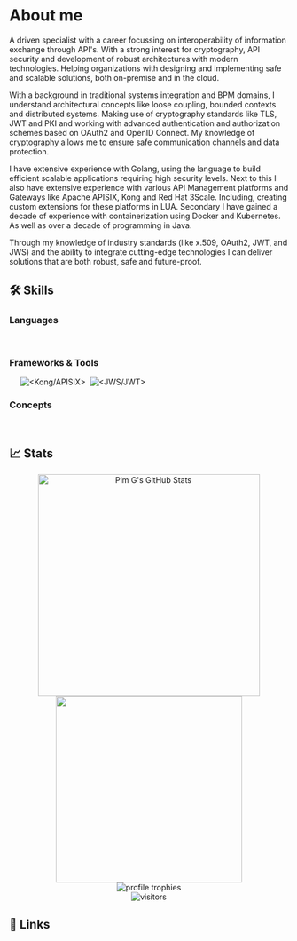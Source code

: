 # About me
A driven specialist with a career focussing on interoperability of information exchange through API's. 
With a strong interest for cryptography, API security and development of robust architectures with modern technologies.
Helping organizations with designing and implementing safe and scalable solutions, both on-premise and in the cloud.

With a background in traditional systems integration and BPM domains, I understand architectural concepts like loose coupling, bounded contexts and distributed systems.
Making use of cryptography standards like TLS, JWT and PKI and working with advanced authentication and authorization schemes based on OAuth2 and OpenID Connect.
My knowledge of cryptography allows me to ensure safe communication channels and data protection.

I have extensive experience with Golang, using the language to build efficient scalable applications requiring high security levels.
Next to this I also have extensive experience with various API Management platforms and Gateways like Apache APISIX, Kong and Red Hat 3Scale. Including, creating custom extensions for these platforms in LUA.
Secondary I have gained a decade of experience with containerization using Docker and Kubernetes. As well as over a decade of programming in Java.

Through my knowledge of industry standards (like x.509, OAuth2, JWT, and JWS) and the ability to integrate cutting-edge technologies I can deliver solutions that are both robust, safe and future-proof.

## 🛠️ Skills

### Languages
![<GO>](https://img.shields.io/badge/GO-af3a03?style=for-the-badge&logoColor=white)
![<Lua>](https://img.shields.io/badge/Lua-427b58?style=for-the-badge&logoColor=white)
![<Java>](https://img.shields.io/badge/Java-b57614?style=for-the-badge&logoColor=white)


### Frameworks & Tools
![<OIDC>](https://img.shields.io/badge/OIDC-b57614?style=for-the-badge&logoColor=white)
![<OAuth2>](https://img.shields.io/badge/OAuth2-af3a03?style=for-the-badge&logoColor=white)
![<Open API Specification>](https://img.shields.io/badge/Open_API_SPEC-427b58?style=for-the-badge&logoColor=white)
![<HTMX>](https://img.shields.io/badge/HTMX-b57614?style=for-the-badge&logoColor=white)
![<Docker>](https://img.shields.io/badge/Docker-427b58?style=for-the-badge&logoColor=white)
![<Kong/APISIX>](https://img.shields.io/badge/Kong_APISIX-af3a03?style=for-the-badge&logoColor=white)
![<Kubernetes>](https://img.shields.io/badge/Kubernetes-427b58?style=for-the-badge&logoColor=white)
![<JWS/JWT>](https://img.shields.io/badge/JWS_JWT-b57614?style=for-the-badge&logoColor=white)
![<NGINX>](https://img.shields.io/badge/NGINX-af3a03?style=for-the-badge&logoColor=white)
![<Postgresql>](https://img.shields.io/badge/PostgresQL-427b58?style=for-the-badge&logoColor=white)
![<Openresty>](https://img.shields.io/badge/Openresty-af3a03?style=for-the-badge&logoColor=white)
![<PKI>](https://img.shields.io/badge/PKI-427b58?style=for-the-badge&logoColor=white)
![<SQLc>](https://img.shields.io/badge/SQLc-b57614?style=for-the-badge&logoColor=white)

### Concepts
![<API Security>](https://img.shields.io/badge/API_SECURITY-b57614?style=for-the-badge&logoColor=white)
![<API Management>](https://img.shields.io/badge/API_Management-af3a03?style=for-the-badge&logoColor=white)
![<API Design>](https://img.shields.io/badge/API_DESIGN-427b58?style=for-the-badge&logoColor=white)
![<Developer Experience>](https://img.shields.io/badge/Developer_Experience-b57614?style=for-the-badge&logoColor=white)
![<API Strategy>](https://img.shields.io/badge/API_Strategy-af3a03?style=for-the-badge&logoColor=white)
![<Microservices>](https://img.shields.io/badge/Microservices-427b58?style=for-the-badge&logoColor=white)
![<Cryptography>](https://img.shields.io/badge/Cryptography-b57614?style=for-the-badge&logoColor=white)

## 📈 Stats

<div align="center">
    <img width=400em  src="https://github-readme-stats.vercel.app/api?username=pimg&show_icons=true&hide_border=true&theme=gruvbox&bg_color=00000000" alt="Pim G's GitHub Stats"/> 
    <img width=336em  src="https://github-readme-stats.vercel.app/api/top-langs/?username=pimg&theme=gruvbox&hide_border=true&bg_color=00000000&layout=compact&exclude_repo=apily-site,pimg.github.io,yts-demo-app,apicast"/>
    <br />
    <img src="https://github-profile-trophy.vercel.app/?username=pimg&row=1&column=6&margin-h=8&theme=gruvbox&count_private=true&margin-w=15&no-frame=true" alt="profile trophies" />
    <br />
    <img src="https://visitor-badge.laobi.icu/badge?page_id=pimg.pimg" alt="visitors"/>
</div>

## 🔗 Links
[![<LinkedIn>](https://img.shields.io/badge/LinkedIn-0A66C2.svg?style=for-the-badge&logo=LinkedIn&logoColor=white)](https://www.linkedin.com/in/pimgaemers/)
[![<Wordpress>](https://img.shields.io/badge/WordPress-21759B.svg?style=for-the-badge&logo=WordPress&logoColor=white)](https://pgaemers.wordpress.com/)
[![<PEM Parser>](https://img.shields.io/badge/PEM_Parser-0A66C2.svg?style=for-the-badge&logo=LinkedIn&logoColor=white)](https://pem-parser.apily.nl)
